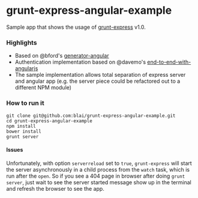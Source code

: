 grunt-express-angular-example
=============================

Sample app that shows the usage of [grunt-express](https://github.com/blai/grunt-express) v1.0.

### Highlights

 * Based on @bford's [generator-angular](https://github.com/yeoman/generator-angular)
 * Authentication implementation based on @davemo's [end-to-end-with-angularjs](https://github.com/davemo/end-to-end-with-angularjs)
 * The sample implementation allows total separation of express server and angular app (e.g. the server piece could be refactored out to a different NPM module)
 

### How to run it
```
git clone git@github.com:blai/grunt-express-angular-example.git
cd grunt-express-angular-example
npm install
bower install
grunt server
```

#### Issues

Unfortunately, with option `serverreload` set to `true`, `grunt-express` will start the server asynchronously in a child process from the `watch` task, which is run after the `open`. So if you see a 404 page in browser after doing `grunt server`, just wait to see the server started message show up in the terminal and refresh the browser to see the app.
